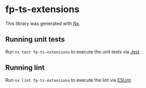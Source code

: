# fp-ts-extensions

This library was generated with [Nx](https://nx.dev).

## Running unit tests

Run `nx test fp-ts-extensions` to execute the unit tests via [Jest](https://jestjs.io).

## Running lint

Run `nx lint fp-ts-extensions` to execute the lint via [ESLint](https://eslint.org/).
